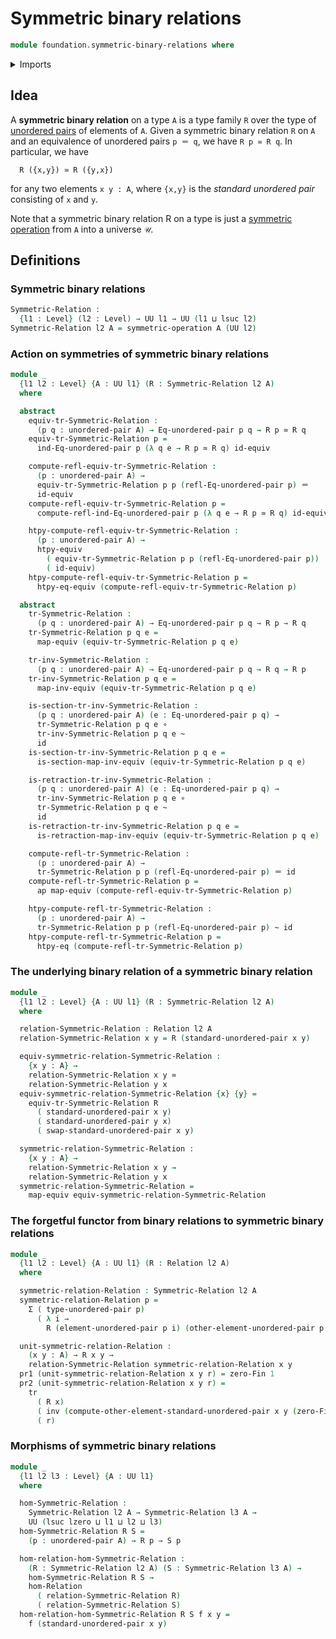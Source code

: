 # Symmetric binary relations

```agda
module foundation.symmetric-binary-relations where
```

<details><summary>Imports</summary>

```agda
open import foundation.action-on-identifications-functions
open import foundation.binary-relations
open import foundation.dependent-pair-types
open import foundation.equivalence-extensionality
open import foundation.function-extensionality-axiom
open import foundation.morphisms-binary-relations
open import foundation.symmetric-operations
open import foundation.universe-levels
open import foundation.unordered-pairs

open import foundation-core.equivalences
open import foundation-core.function-types
open import foundation-core.homotopies
open import foundation-core.identity-types
open import foundation-core.transport-along-identifications

open import univalent-combinatorics.standard-finite-types
```

</details>

## Idea

A **symmetric binary relation** on a type `A` is a type family `R` over the type
of [unordered pairs](foundation.unordered-pairs.md) of elements of `A`. Given a
symmetric binary relation `R` on `A` and an equivalence of unordered pairs
`p ＝ q`, we have `R p ≃ R q`. In particular, we have

```text
  R ({x,y}) ≃ R ({y,x})
```

for any two elements `x y : A`, where `{x,y}` is the _standard unordered pair_
consisting of `x` and `y`.

Note that a symmetric binary relation R on a type is just a
[symmetric operation](foundation.symmetric-operations.md) from `A` into a
universe `𝒰`.

## Definitions

### Symmetric binary relations

```agda
Symmetric-Relation :
  {l1 : Level} (l2 : Level) → UU l1 → UU (l1 ⊔ lsuc l2)
Symmetric-Relation l2 A = symmetric-operation A (UU l2)
```

### Action on symmetries of symmetric binary relations

```agda
module _
  {l1 l2 : Level} {A : UU l1} (R : Symmetric-Relation l2 A)
  where

  abstract
    equiv-tr-Symmetric-Relation :
      (p q : unordered-pair A) → Eq-unordered-pair p q → R p ≃ R q
    equiv-tr-Symmetric-Relation p =
      ind-Eq-unordered-pair p (λ q e → R p ≃ R q) id-equiv

    compute-refl-equiv-tr-Symmetric-Relation :
      (p : unordered-pair A) →
      equiv-tr-Symmetric-Relation p p (refl-Eq-unordered-pair p) ＝
      id-equiv
    compute-refl-equiv-tr-Symmetric-Relation p =
      compute-refl-ind-Eq-unordered-pair p (λ q e → R p ≃ R q) id-equiv

    htpy-compute-refl-equiv-tr-Symmetric-Relation :
      (p : unordered-pair A) →
      htpy-equiv
        ( equiv-tr-Symmetric-Relation p p (refl-Eq-unordered-pair p))
        ( id-equiv)
    htpy-compute-refl-equiv-tr-Symmetric-Relation p =
      htpy-eq-equiv (compute-refl-equiv-tr-Symmetric-Relation p)

  abstract
    tr-Symmetric-Relation :
      (p q : unordered-pair A) → Eq-unordered-pair p q → R p → R q
    tr-Symmetric-Relation p q e =
      map-equiv (equiv-tr-Symmetric-Relation p q e)

    tr-inv-Symmetric-Relation :
      (p q : unordered-pair A) → Eq-unordered-pair p q → R q → R p
    tr-inv-Symmetric-Relation p q e =
      map-inv-equiv (equiv-tr-Symmetric-Relation p q e)

    is-section-tr-inv-Symmetric-Relation :
      (p q : unordered-pair A) (e : Eq-unordered-pair p q) →
      tr-Symmetric-Relation p q e ∘
      tr-inv-Symmetric-Relation p q e ~
      id
    is-section-tr-inv-Symmetric-Relation p q e =
      is-section-map-inv-equiv (equiv-tr-Symmetric-Relation p q e)

    is-retraction-tr-inv-Symmetric-Relation :
      (p q : unordered-pair A) (e : Eq-unordered-pair p q) →
      tr-inv-Symmetric-Relation p q e ∘
      tr-Symmetric-Relation p q e ~
      id
    is-retraction-tr-inv-Symmetric-Relation p q e =
      is-retraction-map-inv-equiv (equiv-tr-Symmetric-Relation p q e)

    compute-refl-tr-Symmetric-Relation :
      (p : unordered-pair A) →
      tr-Symmetric-Relation p p (refl-Eq-unordered-pair p) ＝ id
    compute-refl-tr-Symmetric-Relation p =
      ap map-equiv (compute-refl-equiv-tr-Symmetric-Relation p)

    htpy-compute-refl-tr-Symmetric-Relation :
      (p : unordered-pair A) →
      tr-Symmetric-Relation p p (refl-Eq-unordered-pair p) ~ id
    htpy-compute-refl-tr-Symmetric-Relation p =
      htpy-eq (compute-refl-tr-Symmetric-Relation p)
```

### The underlying binary relation of a symmetric binary relation

```agda
module _
  {l1 l2 : Level} {A : UU l1} (R : Symmetric-Relation l2 A)
  where

  relation-Symmetric-Relation : Relation l2 A
  relation-Symmetric-Relation x y = R (standard-unordered-pair x y)

  equiv-symmetric-relation-Symmetric-Relation :
    {x y : A} →
    relation-Symmetric-Relation x y ≃
    relation-Symmetric-Relation y x
  equiv-symmetric-relation-Symmetric-Relation {x} {y} =
    equiv-tr-Symmetric-Relation R
      ( standard-unordered-pair x y)
      ( standard-unordered-pair y x)
      ( swap-standard-unordered-pair x y)

  symmetric-relation-Symmetric-Relation :
    {x y : A} →
    relation-Symmetric-Relation x y →
    relation-Symmetric-Relation y x
  symmetric-relation-Symmetric-Relation =
    map-equiv equiv-symmetric-relation-Symmetric-Relation
```

### The forgetful functor from binary relations to symmetric binary relations

```agda
module _
  {l1 l2 : Level} {A : UU l1} (R : Relation l2 A)
  where

  symmetric-relation-Relation : Symmetric-Relation l2 A
  symmetric-relation-Relation p =
    Σ ( type-unordered-pair p)
      ( λ i →
        R (element-unordered-pair p i) (other-element-unordered-pair p i))

  unit-symmetric-relation-Relation :
    (x y : A) → R x y →
    relation-Symmetric-Relation symmetric-relation-Relation x y
  pr1 (unit-symmetric-relation-Relation x y r) = zero-Fin 1
  pr2 (unit-symmetric-relation-Relation x y r) =
    tr
      ( R x)
      ( inv (compute-other-element-standard-unordered-pair x y (zero-Fin 1)))
      ( r)
```

### Morphisms of symmetric binary relations

```agda
module _
  {l1 l2 l3 : Level} {A : UU l1}
  where

  hom-Symmetric-Relation :
    Symmetric-Relation l2 A → Symmetric-Relation l3 A →
    UU (lsuc lzero ⊔ l1 ⊔ l2 ⊔ l3)
  hom-Symmetric-Relation R S =
    (p : unordered-pair A) → R p → S p

  hom-relation-hom-Symmetric-Relation :
    (R : Symmetric-Relation l2 A) (S : Symmetric-Relation l3 A) →
    hom-Symmetric-Relation R S →
    hom-Relation
      ( relation-Symmetric-Relation R)
      ( relation-Symmetric-Relation S)
  hom-relation-hom-Symmetric-Relation R S f x y =
    f (standard-unordered-pair x y)
```
